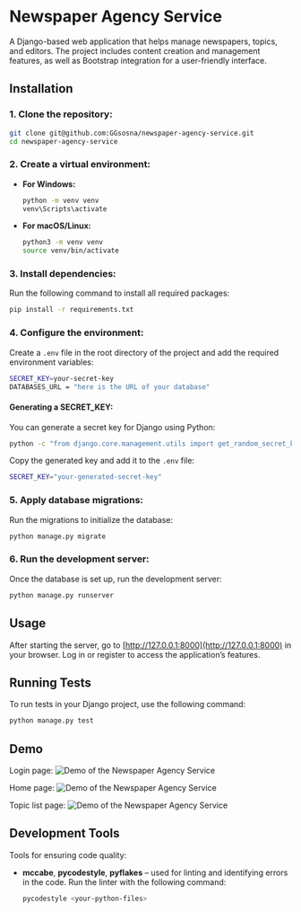 
# Newspaper Agency Service

A Django-based web application that helps manage newspapers, topics, and editors. The project includes content creation and management features, as well as Bootstrap integration for a user-friendly interface.

## Installation

### 1. Clone the repository:

```bash
git clone git@github.com:GGsosna/newspaper-agency-service.git
cd newspaper-agency-service
```

### 2. Create a virtual environment:

- **For Windows:**

    ```bash
    python -m venv venv
    venv\Scripts\activate
    ```

- **For macOS/Linux:**

    ```bash
    python3 -m venv venv
    source venv/bin/activate
    ```

### 3. Install dependencies:

Run the following command to install all required packages:

```bash
pip install -r requirements.txt
```

### 4. Configure the environment:

Create a `.env` file in the root directory of the project and add the required environment variables:

```bash
SECRET_KEY=your-secret-key
DATABASES_URL = "here is the URL of your database"
```

#### Generating a SECRET_KEY:

You can generate a secret key for Django using Python:

```bash
python -c "from django.core.management.utils import get_random_secret_key; print(get_random_secret_key())"
```

Copy the generated key and add it to the `.env` file:

```bash
SECRET_KEY="your-generated-secret-key"
```

### 5. Apply database migrations:

Run the migrations to initialize the database:

```bash
python manage.py migrate
```

### 6. Run the development server:

Once the database is set up, run the development server:

```bash
python manage.py runserver
```

## Usage

After starting the server, go to [http://127.0.0.1:8000](http://127.0.0.1:8000) in your browser. Log in or register to access the application’s features.

## Running Tests

To run tests in your Django project, use the following command:

```bash
python manage.py test
```

## Demo
Login page:
![Demo of the Newspaper Agency Service](
https://private-user-images.githubusercontent.com/105813721/367844001-a271493d-6718-4d47-9923-6e18eca39468.png?jwt=eyJhbGciOiJIUzI1NiIsInR5cCI6IkpXVCJ9.eyJpc3MiOiJnaXRodWIuY29tIiwiYXVkIjoicmF3LmdpdGh1YnVzZXJjb250ZW50LmNvbSIsImtleSI6ImtleTUiLCJleHAiOjE3MjY2NzE1NTIsIm5iZiI6MTcyNjY3MTI1MiwicGF0aCI6Ii8xMDU4MTM3MjEvMzY3ODQ0MDAxLWEyNzE0OTNkLTY3MTgtNGQ0Ny05OTIzLTZlMThlY2EzOTQ2OC5wbmc_WC1BbXotQWxnb3JpdGhtPUFXUzQtSE1BQy1TSEEyNTYmWC1BbXotQ3JlZGVudGlhbD1BS0lBVkNPRFlMU0E1M1BRSzRaQSUyRjIwMjQwOTE4JTJGdXMtZWFzdC0xJTJGczMlMkZhd3M0X3JlcXVlc3QmWC1BbXotRGF0ZT0yMDI0MDkxOFQxNDU0MTJaJlgtQW16LUV4cGlyZXM9MzAwJlgtQW16LVNpZ25hdHVyZT0yNzBhZGQ1ZTFlYmFlMTE2YzUyZGI0YjFhMzY0ZjZiNWZmMmNmOWE1NmY4NDFmMTJkNzlmMTUwYTRmMGJiZDU2JlgtQW16LVNpZ25lZEhlYWRlcnM9aG9zdCZhY3Rvcl9pZD0wJmtleV9pZD0wJnJlcG9faWQ9MCJ9.wU0qk8Bu9wNTBXnFRKcGrFhItfUl0P_VMo3dbZlSDCw)

Home page:
![Demo of the Newspaper Agency Service](https://private-user-images.githubusercontent.com/105813721/367844268-2721469f-672c-4384-8ee1-9e3760816e37.png?jwt=eyJhbGciOiJIUzI1NiIsInR5cCI6IkpXVCJ9.eyJpc3MiOiJnaXRodWIuY29tIiwiYXVkIjoicmF3LmdpdGh1YnVzZXJjb250ZW50LmNvbSIsImtleSI6ImtleTUiLCJleHAiOjE3MjY2NzE1NTIsIm5iZiI6MTcyNjY3MTI1MiwicGF0aCI6Ii8xMDU4MTM3MjEvMzY3ODQ0MjY4LTI3MjE0NjlmLTY3MmMtNDM4NC04ZWUxLTllMzc2MDgxNmUzNy5wbmc_WC1BbXotQWxnb3JpdGhtPUFXUzQtSE1BQy1TSEEyNTYmWC1BbXotQ3JlZGVudGlhbD1BS0lBVkNPRFlMU0E1M1BRSzRaQSUyRjIwMjQwOTE4JTJGdXMtZWFzdC0xJTJGczMlMkZhd3M0X3JlcXVlc3QmWC1BbXotRGF0ZT0yMDI0MDkxOFQxNDU0MTJaJlgtQW16LUV4cGlyZXM9MzAwJlgtQW16LVNpZ25hdHVyZT0wM2ZmN2I2ZmU3ZWM5ZGYyYzYxOGZjNTJhOWI3MThlYjJiZGExN2E0ZmIyZDhlMzNhZDhlODc4YWZhNWZmYWQ5JlgtQW16LVNpZ25lZEhlYWRlcnM9aG9zdCZhY3Rvcl9pZD0wJmtleV9pZD0wJnJlcG9faWQ9MCJ9.Jn4OdRREPTt44euZL_KBtxLZObeFzB0M3xES_h2d2c8)

Topic list page:
![Demo of the Newspaper Agency Service](https://private-user-images.githubusercontent.com/105813721/367853623-d209abf0-fc48-413a-9090-3c7f8612d411.png?jwt=eyJhbGciOiJIUzI1NiIsInR5cCI6IkpXVCJ9.eyJpc3MiOiJnaXRodWIuY29tIiwiYXVkIjoicmF3LmdpdGh1YnVzZXJjb250ZW50LmNvbSIsImtleSI6ImtleTUiLCJleHAiOjE3MjY2NzIwNTgsIm5iZiI6MTcyNjY3MTc1OCwicGF0aCI6Ii8xMDU4MTM3MjEvMzY3ODUzNjIzLWQyMDlhYmYwLWZjNDgtNDEzYS05MDkwLTNjN2Y4NjEyZDQxMS5wbmc_WC1BbXotQWxnb3JpdGhtPUFXUzQtSE1BQy1TSEEyNTYmWC1BbXotQ3JlZGVudGlhbD1BS0lBVkNPRFlMU0E1M1BRSzRaQSUyRjIwMjQwOTE4JTJGdXMtZWFzdC0xJTJGczMlMkZhd3M0X3JlcXVlc3QmWC1BbXotRGF0ZT0yMDI0MDkxOFQxNTAyMzhaJlgtQW16LUV4cGlyZXM9MzAwJlgtQW16LVNpZ25hdHVyZT03MjI0N2MzMGNhZTU5YmEwZTZmNTRhM2M4ZGZlYThjMDZiMWE3YTdlMWYwN2VlMGJlOTAzN2YyYjI1MjRmNDNhJlgtQW16LVNpZ25lZEhlYWRlcnM9aG9zdCZhY3Rvcl9pZD0wJmtleV9pZD0wJnJlcG9faWQ9MCJ9.ZyEE7gZrrArxcqOrDHT1KufDxJDVy-K2zgiVfve4flk)


## Development Tools

Tools for ensuring code quality:

- **mccabe**, **pycodestyle**, **pyflakes** – used for linting and identifying errors in the code. Run the linter with the following command:

    ```bash
    pycodestyle <your-python-files>
    ```

